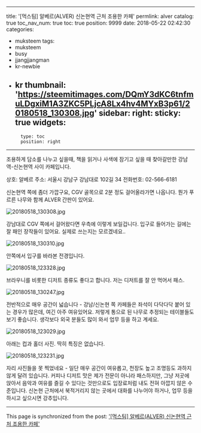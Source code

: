 
---
title: '[먹스팀] 알베르(ALVER) 신논현역 근처 조용한 카페'
permlink: alver
catalog: true
toc_nav_num: true
toc: true
position: 9999
date: 2018-05-22 02:42:30
categories:
- muksteem
tags:
- muksteem
- busy
- jjangjjangman
- kr-newbie
- kr
thumbnail: 'https://steemitimages.com/DQmY3dKC6tnfmuLDgxiM1A3ZKC5PLjcA8Lx4hv4MYxB3p61/20180518_130308.jpg'
sidebar:
    right:
        sticky: true
widgets:
    -
        type: toc
        position: right
---


조용하게 담소를 나누고 싶을때, 책을 읽거나 사색에 잠기고 싶을 때 찾아갈만한 강남역-신논현역 사이 카페입니다. 

상호: 알베르
주소: 서울시 강남구 강남대로 102길 34
전화번호: 02-566-6181

신논현역 쪽에 좀더 가깝구요, CGV 골목으로 2분 정도 걸어올라가면 나옵니다. 뭔가 푸르른 나무와 함께 ALVER 간판이 있어요. 

![20180518_130308.jpg](https://steemitimages.com/DQmY3dKC6tnfmuLDgxiM1A3ZKC5PLjcA8Lx4hv4MYxB3p61/20180518_130308.jpg)

강남대로 CGV 쪽에서 걸어왔다면 우측에 이렇게 보일겁니다. 입구로 들어가는 길에는 잘 패인 장작들이 있어요. 실제로 쓰는지는 모르겠네요..

![20180518_130310.jpg](https://steemitimages.com/DQmX1dEvpy5tSt2DeVMXCcK4ckdkUdo7bWGVZb6xVJWVr58/20180518_130310.jpg)

안쪽에서 입구를 바라본 전경입니다.

![20180518_123328.jpg](https://steemitimages.com/DQmUHhDcFSot4Psh4YrWzCYbH6icbbKutouCtCppqejCb68/20180518_123328.jpg)

브라우니를 비롯한 디저트 종류도 좋다고 합니다. 저는 디저트를 잘 안 먹어서 패스. 

![20180518_130247.jpg](https://steemitimages.com/DQmeQH5v3KPbKCst8SnCduU2cvice1MamTeY8z3v1nhbwar/20180518_130247.jpg)

전반적으로 매우 공간이 넓습니다 - 강남/신논현 쪽 카페들은 좌석이 다닥다닥 붙어 있는 경우가 많은데, 여긴 아주 여유있어요. 저렇게 통으로 된 나무로 추정되는 테이블들도 보기 좋습니다. 생각보다 외국 분들도 많이 와서 업무 등을 하고 계세요.

![20180518_123029.jpg](https://steemitimages.com/DQmdDwkk5UZEcjirnksgCsAVYjckGb8ccGwnXbTxiNb1ndY/20180518_123029.jpg)

아래는 컵과 홀더 사진. 딱히 특징은 없습니다.

![20180518_123231.jpg](https://steemitimages.com/DQmTHG7DX5MEZnk47c9g2Wg38vjVycHELg4hF3eMygXETBn/20180518_123231.jpg)

자리 사진들을 못 찍었네요 - 일단 매우 공간이 여유롭고, 천장도 높고 조명등도 과하지 않게 달려 있습니다. 커피나 디저트 맛은 제가 전문이 아니라 패스하지만, 그냥 저곳에 앉아서 음악과 여유를 즐길 수 있다는 것만으로도 입장료처럼 내도 전혀 아깝지 않은 수준입니다. 신논현 근처에서 북적거리지 않는 곳에서 대화를 나누어야 하거나, 업무 등을 하시고 싶으시면 강추입니다.

- - -

This page is synchronized from the post: ['[먹스팀] 알베르(ALVER) 신논현역 근처 조용한 카페'](https://steemit.com/@glory7/alver)
